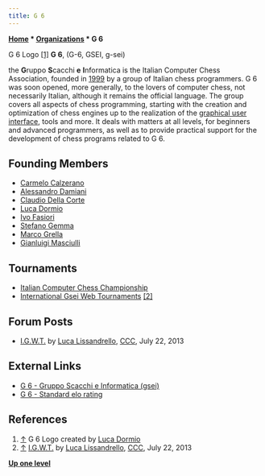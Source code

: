 ```yaml
---
title: G 6
---
```

**[Home](Home "Home") * [Organizations](Organizations "Organizations") * G 6**

[](http://www.g-sei.org/) G 6 Logo <a id="cite-note-1" href="#cite-ref-1">[1]</a>
**G 6**, (G-6, GSEI, g-sei)

the **G**ruppo **S**cacchi **e** **I**nformatica is the Italian Computer Chess Association, founded in [1999](Timeline#1999 "Timeline") by a group of Italian chess programmers. G 6 was soon opened, more generally, to the lovers of computer chess, not necessarily Italian, although it remains the official language. The group covers all aspects of chess programming, starting with the creation and optimization of chess engines up to the realization of the [graphical user interface](GUI "GUI"), tools and more. It deals with matters at all levels, for beginners and advanced programmers, as well as to provide practical support for the development of chess programs related to G 6.

## Founding Members

- [Carmelo Calzerano](Carmelo_Calzerano "Carmelo Calzerano")
- [Alessandro Damiani](Alessandro_Damiani "Alessandro Damiani")
- [Claudio Della Corte](Claudio_Della_Corte "Claudio Della Corte")
- [Luca Dormio](Luca_Dormio "Luca Dormio")
- [Ivo Fasiori](index.php?title=Ivo_Fasiori&action=edit&redlink=1 "Ivo Fasiori (page does not exist)")
- [Stefano Gemma](Stefano_Gemma "Stefano Gemma")
- [Marco Grella](index.php?title=Marco_Grella&action=edit&redlink=1 "Marco Grella (page does not exist)")
- [Gianluigi Masciulli](Gianluigi_Masciulli "Gianluigi Masciulli")

## Tournaments

- [Italian Computer Chess Championship](Italian_Computer_Chess_Championship "Italian Computer Chess Championship")
- [International Gsei Web Tournaments](Italian_Computer_Chess_Championship#IGWT "Italian Computer Chess Championship") <a id="cite-note-2" href="#cite-ref-2">[2]</a>

## Forum Posts

- [I.G.W.T.](http://www.talkchess.com/forum/viewtopic.php?t=48723) by [Luca Lissandrello](Luca_Lissandrello "Luca Lissandrello"), [CCC](CCC "CCC"), July 22, 2013

## External Links

- [G 6 - Gruppo Scacchi e Informatica (gsei)](http://www.g-sei.org/)
- [G 6 - Standard elo rating](http://www.g-sei.org/classifica/)

## References

1. <a id="cite-ref-1" href="#cite-note-1">↑</a> G 6 Logo created by [Luca Dormio](Luca_Dormio "Luca Dormio")
1. <a id="cite-ref-2" href="#cite-note-2">↑</a> [I.G.W.T.](http://www.talkchess.com/forum/viewtopic.php?t=48723) by [Luca Lissandrello](Luca_Lissandrello "Luca Lissandrello"), [CCC](CCC "CCC"), July 22, 2013

**[Up one level](Organizations "Organizations")**

